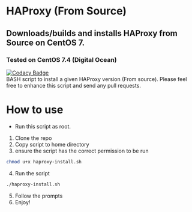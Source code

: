 # HAProxy (From Source)
## Downloads/builds and installs HAProxy from Source on CentOS 7.
### Tested on CentOS 7.4 (Digital Ocean)
[![Codacy Badge](https://api.codacy.com/project/badge/Grade/f3a34d12806e4f8692499b01714e4016)](https://www.codacy.com/app/caroseuk/centos7-haproxy-latest?utm_source=github.com&amp;utm_medium=referral&amp;utm_content=caroseuk/centos7-haproxy-latest&amp;utm_campaign=Badge_Grade)<br />
BASH script to install a given HAProxy version (From source). Please feel free to enhance this script and send any pull requests.

# How to use

- Run this script as root.

 1. Clone the repo
 2. Copy script to home directory
 3. ensure the script has the correct permission to be run
 ```bash
 chmod u+x haproxy-install.sh
 ```
 4. Run the script
 ```bash
 ./haproxy-install.sh
 ```
 5. Follow the prompts
 6. Enjoy!
